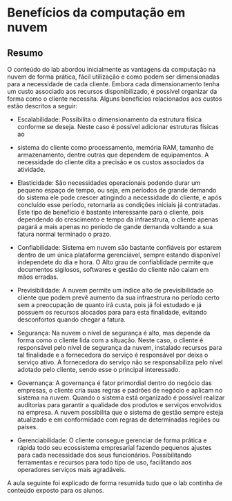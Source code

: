 # Benefícios da computação em nuvem

## Resumo
O conteúdo do lab abordou inicialmente as vantagens da computação na nuvem de forma prática, fácil utilização e como podem ser dimensionadas
para a necessidade de cada cliente. Embora cada dimensionamento tenha um custo associado aos recursos disponibilizado, é possível organizar
da forma como o cliente necessita. Alguns benefícios relacionados aos custos estão descritos a seguir:

* Escalabilidade: Possibilita o dimensionamento da estrutura física conforme se deseja. Neste caso é possível adicionar estruturas físicas ao
* sistema do cliente como processamento, memória RAM, tamanho de armazenamento, dentre outras que dependem de equipamentos. A necessidade do
cliente dita a precisão e os custos associados da atividade.

* Elasticidade: São necessidades operacionais podendo durar um pequeno espaço de tempo, ou seja, em períodos de grande demando do sistema
ele pode crescer atingindo a necessidade do cliente, e após concluído esse período, retornaria as condições iniciais já contratadas. Este tipo
de benefício é bastante interessante para o cliente, pois dependendo do crescimento e tempo da infraestrura, o cliente apenas pagará a mais
apenas no período de gande demanda voltando a sua fatura normal terminado o prazo.

* Confiabilidade: Sistema em nuvem são bastante confiáveis por estarem dentro de um única plataforma gerenciável, sempre estando disponível
independete do dia e hora. O Alto grau de confiablidade permite que documentos sigilosos, softwares e gestão do cliente não caiam em mãos
erradas.

* Previsibilidade: A nuvem permite um índice alto de previsibilidade ao cliente que podem prevê aumento da sua infraestrura no período certo
sem a preocupação de quanto irá custa, pois já foi estudado e já possuem os recursos alocados para para esta finalidade, evitando desconfortos
quando chegar a fatura.

 * Segurança: Na nuvem o nível de segurança é alto, mas depende da forma como o cliente lida com a situação. Neste caso, o cliente é responsável
pelo nível de segurança da nuvem, instalado recursos para tal finalidade e a fornecedora do serviço é responsável por deixa o serviço ativo. A
fornecedora do serviço não se responsabiliza pelo nível adotado pelo cliente, sendo esse o principal interessado.

* Governança: A governança é fator primordial dentro do negócio das empresas, o cliente cria suas regras e padrões de negócio e aplicam no
sistema na nuvem. Quando o sistema está organizado é possível realizar auditorias para garantir a qualidade dos produtos e serviços envolvidos
na empresa. A nuvem possibilita que o sistema de gestão sempre esteja atualizado e em conformidade com regras de determinadas regiões ou países.

* Gerenciabilidade: O cliente consegue gerenciar de forma prática e rápida todo seu ecossistema empresarial fazendo pequenos ajustes para cada
necessidade dos seus funcionários. Possibilitando ferramentas e recursos para todo tipo de uso, facilitando aos operadores serviços mais agradáveis.

 A aula seguinte foi explicado de forma resumida tudo que o lab continha de conteúdo exposto para os alunos.


